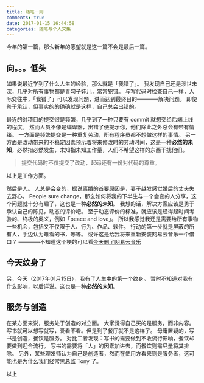 ```yaml
---
title: 随笔一则
comments: true
date: 2017-01-15 16:44:58
categories: 随笔与个人文集
---
```

今年的第一篇，那么新年的愿望就是这一篇不会是最后一篇。

## 向。。。低头
如果说最近学到了什么人生的经验，那么就是「我错了」。
我发现自己还是涉世未深，几乎对所有事物都是青勾子娃儿，常常犯错。
与写代码时检查自己一样，人际交往中，「我错了」可以发现问题，进而达到最终目的————解决问题。
即使羞于承认，但事实的的确确就是这样，自己总会出错的。

最近的对项目的提交很是频繁，几乎到了一种只要有 commit 就想交给后端上线的程度。
然而人员不像是编译器，出错了便提示你，他们除此之外总会有带有情绪。
一方面是频繁提交是一种重复劳动，所有程序员都不想做这样的事情。
另一方面是改动带来的不稳定因素预示着将来修改时的劳动时间，这是一种**必然的未知**，必然指必然发生，未知指未知工作量，人们不希望这样的东西干扰他们。
> 提交代码时不仅提交了改动，起码还有一份对代码的尊重。

以上是工作方面。

然后是人。
人总是会变的，据说离婚的首要原因是，妻子越发感觉婚后的丈夫失去野心。
People sure change，那么如何将我的下半生与一个会变的人分享，这个问题就十分有趣了，这也是一种**必然的未知**。
我想的话，解决方案应该是勇于承认自己的陈见，动态的评价吧。
至于动态评价的标准，就应该是经得起时间考验的、终极的奥义，例如「peace and love」。
所以我感觉我还是需要给所有事物一些机会，包括又不仅限于人、行为、作品、软件。
行动的第一步就是屏蔽的所有人，手边认为难看的书，等等。
或许这是给我将来重新安装网易云音乐一个借口？
————不知道这个梗的可以看[今天删了网易云音乐](//gaoryrt.com/2016/08-22-shut-up-n-listen/)

## 今天纹身了
另，今天（2017年01月15日），我有了人生中的第一个纹身。
暂时不知道对我有什么影响，以后详说。这也是一种**必然的未知**。

## 服务与创造
在某方面来说，服务处于创造的对立面。
大家觉得自己买的是服务，而非内容。写书就可以想写就写，爱看不看。但是到了餐厅就不是这样了。
毋庸置疑的，写书是创造，餐饮是服务。
对比二者发现：写书的需要做到不收流行影响，餐饮却要做到迎合流行。
写书的需要将「人」的因素加进去，而餐饮则需尽量将其排除。
另外，某些理发师认为自己是创造者，然而在使用方看来则是服务者，这可能也是为什么我们经常黑总监 Tony 了。

以上


